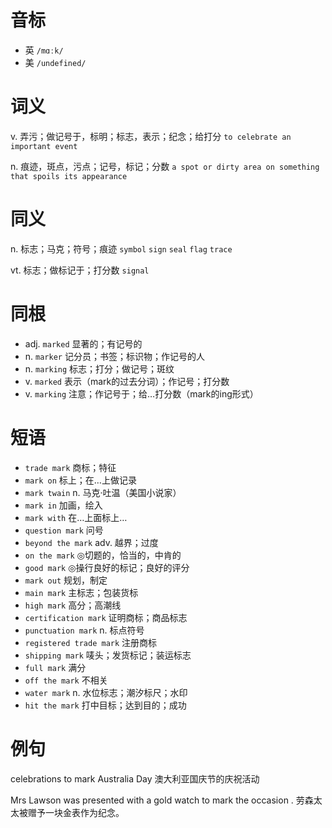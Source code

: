 # 音标

- 英 `/mɑːk/`
- 美 `/undefined/`

# 词义

v. 弄污；做记号于，标明；标志，表示；纪念；给打分
`to celebrate an important event`

n. 痕迹，斑点，污点；记号，标记；分数
`a spot or dirty area on something that spoils its appearance`

# 同义

n. 标志；马克；符号；痕迹
`symbol` `sign` `seal` `flag` `trace`

vt. 标志；做标记于；打分数
`signal`

# 同根

- adj. `marked` 显著的；有记号的
- n. `marker` 记分员；书签；标识物；作记号的人
- n. `marking` 标志；打分；做记号；斑纹
- v. `marked` 表示（mark的过去分词）；作记号；打分数
- v. `marking` 注意；作记号于；给…打分数（mark的ing形式）

# 短语

- `trade mark` 商标；特征
- `mark on` 标上；在…上做记录
- `mark twain` n. 马克·吐温（美国小说家）
- `mark in` 加画，绘入
- `mark with` 在…上面标上…
- `question mark` 问号
- `beyond the mark` adv. 越界；过度
- `on the mark` ◎切题的，恰当的，中肯的
- `good mark` ◎操行良好的标记；良好的评分
- `mark out` 规划，制定
- `main mark` 主标志；包装货标
- `high mark` 高分；高潮线
- `certification mark` 证明商标；商品标志
- `punctuation mark` n. 标点符号
- `registered trade mark` 注册商标
- `shipping mark` 唛头；发货标记；装运标志
- `full mark` 满分
- `off the mark` 不相关
- `water mark` n. 水位标志；潮汐标尺；水印
- `hit the mark` 打中目标；达到目的；成功

# 例句

celebrations to mark Australia Day
澳大利亚国庆节的庆祝活动

Mrs Lawson was presented with a gold watch to mark the occasion .
劳森太太被赠予一块金表作为纪念。


